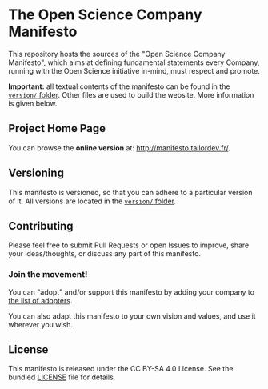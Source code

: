 The Open Science Company Manifesto
==================================

This repository hosts the sources of the "Open Science Company Manifesto",
which aims at defining fundamental statements every Company, running with
the Open Science initiative in-mind, must respect and promote.

**Important:** all textual contents of the manifesto can be found in the
[`version/` folder](version/). Other files are used to build the website.
More information is given below.

## Project Home Page

You can browse the **online version** at: http://manifesto.tailordev.fr/.

## Versioning

This manifesto is versioned, so that you can adhere to a particular version
of it. All versions are located in the [`version/` folder](version/).

## Contributing

Please feel free to submit Pull Requests or open Issues to improve, share
your ideas/thoughts, or discuss any part of this manifesto.

### Join the movement!

You can "adopt" and/or support this manifesto by adding your company to
[the list of adopters](_data/adopters.yml).

You can also adapt this manifesto to your own vision and values, and use it
wherever you wish.

## License

This manifesto is released under the CC BY-SA 4.0 License. See the bundled
[LICENSE](LICENSE) file for details.
